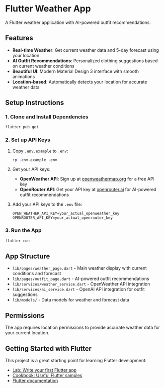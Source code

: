 # Flutter Weather App

A Flutter weather application with AI-powered outfit recommendations.

## Features

- **Real-time Weather**: Get current weather data and 5-day forecast using your location
- **AI Outfit Recommendations**: Personalized clothing suggestions based on current weather conditions
- **Beautiful UI**: Modern Material Design 3 interface with smooth animations
- **Location-based**: Automatically detects your location for accurate weather data

## Setup Instructions

### 1. Clone and Install Dependencies

```bash
flutter pub get
```

### 2. Set up API Keys

1. Copy `.env.example` to `.env`:

   ```bash
   cp .env.example .env
   ```

2. Get your API keys:

   - **OpenWeather API**: Sign up at [openweathermap.org](https://openweathermap.org/api) for a free API key
   - **OpenRouter API**: Get your API key at [openrouter.ai](https://openrouter.ai) for AI-powered outfit recommendations

3. Add your API keys to the `.env` file:
   ```
   OPEN_WEATHER_API_KEY=your_actual_openweather_key
   OPENROUTER_API_KEY=your_actual_openrouter_key
   ```

### 3. Run the App

```bash
flutter run
```

## App Structure

- `lib/pages/weather_page.dart` - Main weather display with current conditions and forecast
- `lib/pages/outfit_page.dart` - AI-powered outfit recommendations
- `lib/services/weather_service.dart` - OpenWeather API integration
- `lib/services/ai_service.dart` - OpenAI API integration for outfit suggestions
- `lib/models/` - Data models for weather and forecast data

## Permissions

The app requires location permissions to provide accurate weather data for your current location.

## Getting Started with Flutter

This project is a great starting point for learning Flutter development:

- [Lab: Write your first Flutter app](https://docs.flutter.dev/get-started/codelab)
- [Cookbook: Useful Flutter samples](https://docs.flutter.dev/cookbook)
- [Flutter documentation](https://docs.flutter.dev/)
